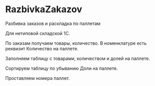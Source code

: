 # RazbivkaZakazov
Разбивка заказов и раскладка по паллетам

Для нетиповой складской 1С.

По заказам получаем товары, количество. В номенклатуре есть реквизит Количество на паллете.

Заполняем таблицу с товарами, количеством и долей на паллете.

Сортируем таблицу по убыванию Доли на паллете.

Проставляем номера паллет.


